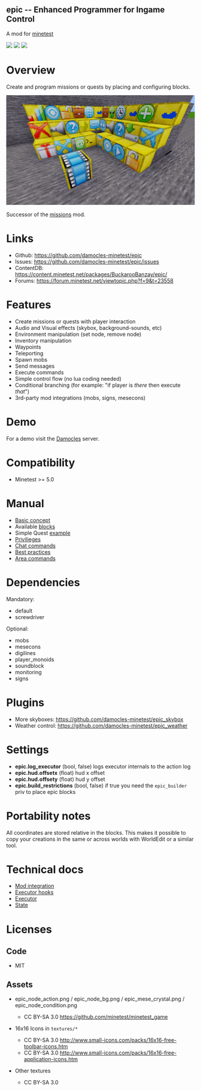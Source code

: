 
epic -- Enhanced Programmer for Ingame Control
-----------------

A mod for [minetest](http://www.minetest.net)

![](https://github.com/damocles-minetest/epic/workflows/luacheck/badge.svg)
![](https://github.com/damocles-minetest/epic/workflows/unit-test/badge.svg)
![](https://github.com/damocles-minetest/epic/workflows/integration-test/badge.svg)

# Overview

Create and program missions or quests by placing and configuring blocks.

<img src="./screenshot.png"/>

Successor of the [missions](https://github.com/thomasrudin-mt/missions) mod.

# Links

* Github: https://github.com/damocles-minetest/epic
* Issues: https://github.com/damocles-minetest/epic/issues
* ContentDB: https://content.minetest.net/packages/BuckarooBanzay/epic/
* Forums: https://forum.minetest.net/viewtopic.php?f=9&t=23558

# Features

* Create missions or quests with player interaction
* Audio and Visual effects (skybox, background-sounds, etc)
* Environment manipulation (set node, remove node)
* Inventory manipulation
* Waypoints
* Teleporting
* Spawn mobs
* Send messages
* Execute commands
* Simple control flow (no lua coding needed)
* Conditional branching (for example: "if player is *there* then execute *that*")
* 3rd-party mod integrations (mobs, signs, mesecons)

# Demo

For a demo visit the [Damocles](https://damocles.minetest.land) server.

# Compatibility

* Minetest >= 5.0

# Manual

* [Basic concept](doc/basic-concept.md)
* Available [blocks](doc/blocks.md)
* Simple Quest [example](doc/example.md)
* [Privilieges](doc/privs.md)
* [Chat commands](doc/chatcommands.md)
* [Best practices](doc/best-practices.md)
* [Area commands](doc/area-commands.md)

# Dependencies

Mandatory:
* default
* screwdriver

Optional:
* mobs
* mesecons
* digilines
* player_monoids
* soundblock
* monitoring
* signs

# Plugins

* More skyboxes: https://github.com/damocles-minetest/epic_skybox
* Weather control: https://github.com/damocles-minetest/epic_weather

# Settings

* **epic.log_executor** (bool, false) logs executor internals to the action log
* **epic.hud.offsetx** (float) hud x offset
* **epic.hud.offsety** (float) hud y offset
* **epic.build_restrictions** (bool, false) if true you need the `epic_builder` priv to place epic blocks

# Portability notes

All coordinates are stored relative in the blocks.
This makes it possible to copy your creations in the same or across worlds with WorldEdit or a similar tool.

# Technical docs

* [Mod integration](doc/mod-integration.md)
* [Executor hooks](doc/executor_hooks.md)
* [Executor](doc/executor.md)
* [State](doc/state.md)

# Licenses

## Code

* MIT

## Assets

* epic_node_action.png / epic_node_bg.png / epic_mese_crystal.png / epic_node_condition.png
  * CC BY-SA 3.0 https://github.com/minetest/minetest_game

* 16x16 Icons in `textures/*`
  * CC BY-SA 3.0 http://www.small-icons.com/packs/16x16-free-toolbar-icons.htm
  * CC BY-SA 3.0 http://www.small-icons.com/packs/16x16-free-application-icons.htm

* Other textures
  * CC BY-SA 3.0
